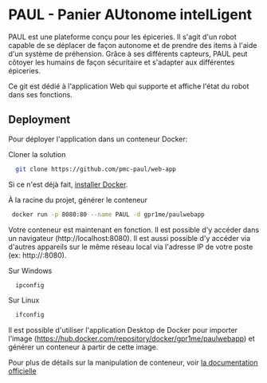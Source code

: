 
# PAUL - Panier AUtonome intelLigent

PAUL est une plateforme conçu pour les épiceries. Il s'agit d'un robot capable de se déplacer de façon autonome et de prendre des items à l'aide d'un système de préhension. Grâce à ses différents capteurs, PAUL peut côtoyer les humains de façon sécuritaire et s'adapter aux différentes épiceries. 

Ce git est dédié à l'application Web qui supporte et affiche l'état du robot dans ses fonctions.
## Deployment

Pour déployer l'application dans un conteneur Docker:

Cloner la solution

```bash
  git clone https://github.com/pmc-paul/web-app
```

Si ce n'est déjà fait, <a href="https://docs.docker.com/get-docker/">installer Docker</a>.


À la racine du projet, générer le conteneur

 ```bash
  docker run -p 8080:80 --name PAUL -d gpr1me/paulwebapp
```
Votre conteneur est maintenant en fonction. Il est possible d'y accéder dans un navigateur (http://localhost:8080). Il est aussi possible d'y accéder via d'autres appareils sur le même réseau local via l'adresse IP de votre poste (ex: http://<votreIP>:8080).

Sur Windows
```bash
  ipconfig
```
Sur Linux
```bash
  ifconfig
```

Il est possible d'utiliser l'application Desktop de Docker pour importer l'image (https://hub.docker.com/repository/docker/gpr1me/paulwebapp) et générer un conteneur à partir de cette image.

Pour plus de détails sur la manipulation de conteneur, voir <a href="https://docs.docker.com/engine/reference/run/">la documentation officielle</a>
